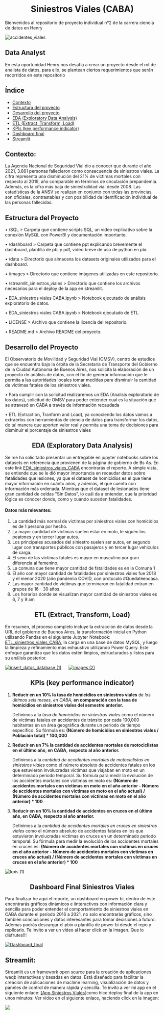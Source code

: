 # <center>Siniestros Viales (CABA)<center>

Bienvenidos al repositorio de proyecto individual n°2 de la carrera ciencia de datos en Henry

![accidentes_viales](https://github.com/EliasIchi/PI2_Henry/assets/124707045/608f8a08-7bb6-408c-be8b-2480f43afab8)

## Data Analyst
En esta oportunidad Henry nos desafía a crear un proyecto desde el rol de analista de datos, para ello, se plantean ciertos requerimientos que serán recorridos en este repositorio

## Índice

- [Contexto](https://github.com/EliasIchi/PI2_Henry/blob/main/README.md#contexto)<br>
- [Estructura del proyecto](https://github.com/EliasIchi/PI2_Henry/blob/main/README.md#estructura-del-proyecto)<br>
- [Desarrollo del proyecto](https://github.com/EliasIchi/PI2_Henry/blob/main/README.md#desarrollo-del-proyecto)<br>
- [EDA (Exploratory Data Analysis)](https://github.com/EliasIchi/PI2_Henry/blob/main/README.md#eda-exploratory-data-analysis)<br>
- [ETL (Extract, Transform, Load)](https://github.com/EliasIchi/PI2_Henry/blob/main/README.md#etl-extract-transform-load)<br>
- [KPIs (key performance indicator)](https://github.com/EliasIchi/PI2_Henry/blob/main/README.md#kpis-key-performance-indicator)<br>
- [Dashboard final](https://github.com/EliasIchi/PI2_Henry/blob/main/README.md#dashboard-final-siniestros-viales)<br>
- [Streamlit](https://github.com/EliasIchi/PI2_Henry/blob/main/README.md#streamlit)<br>

## Contexto:
La Agencia Nacional de Seguridad Vial dio a conocer que durante el año 2021, 3.861 personas fallecieron como consecuencia de siniestros viales. La cifra representa una disminución del 21% de víctimas mortales con respecto al 2019, año comparable en términos de circulación prepandemia. Además, es la cifra más baja de siniestralidad vial desde 2008. Las estadísticas de la ANSV se realizan en conjunto con todas las provincias, son oficiales, contrastables y con posibilidad de identificación individual de las personas fallecidas.

## Estructura del Proyecto

• /SQL > Carpeta que contiene scripts SQL, un video explicativo sobre la conexión MySQL con PowerBI y documentación importante.

• /dashboard > Carpeta que contiene ppt explicando brevemente el dashboard, plantilla de pbi y pdf, video breve de uso de python en pbi.

• /data > Directorio que almacena los datasets originales utilizados para el dashboard.

• /images > Directorio que contiene imágenes utilizadas en este repositorio.

• /streamlit_siniestros_viales > Directorio que contiene los archivos necesarios para el deploy de la app en streamlit.

• EDA_siniestros viales CABA.ipynb > Notebook ejecutado de análisis exploratorio de datos.

• EDA_siniestros viales CABA.ipynb > Notebook ejecutado de ETL.

• LICENSE > Archivo que contiene la licencia del repositorio.

• README.md > Archivo README del proyecto.




## Desarrollo del Proyecto
El Observatorio de Movilidad y Seguridad Vial (OMSV), centro de estudios que se encuentra bajo la órbita de la Secretaría de Transporte del Gobierno de la Ciudad Autónoma de Buenos Aires, nos solicita la elaboración de un proyecto de análisis de datos, con el fin de generar información que le permita a las autoridades locales tomar medidas para disminuir la cantidad de víctimas fatales de los siniestros viales.

  • Para cumplir con la solicitud realizaremos un EDA (Analisis exploratorio de los datos), solicitud de OMSV para poder entender cual es la situación que se atravesó en CABA a través de información recaudada
  
  • ETL (Extraction, Tranform and Load), ya conociendo los datos vamos a extraerlos con herramientas de ciencia de datos para transformar los datos, de tal manera que aporten valor real y permita una toma de decisiones para disminuir el porcentaje de siniestros viales

## <center>EDA (Exploratory Data Analysis)

  Se me ha solicitado presentar un entregable en jupyter notebooks sobre los datasets en referencia que provienen de la página de gobierno de Bs As.
  En este link <A HREF=https://github.com/EliasIchi/PI2_Henry/blob/main/EDA_siniestros%20viales%20CABA.ipynb>EDA_siniestros_viales_CABA</A> encontrarás el reporte.
A simple vista, se entiende que se le dió mayor importancia en recaudar datos sobre fatalidades que lesiones, ya que el dataset de homicidios es el que tiene mayor información en cuánto años, y además, el que cuenta con información más ordenada.
  Mientras que el dataset de lesionados tiene gran cantidad de celdas "Sin Datos", lo cuál da a entender, que la prioridad lógica es conocer donde, como y cuando suceden fatalidades.


  

#### Datos más relevantes:
  1) La cantidad más normal de víctimas por siniestros viales con homicidios es de 1 persona por hecho.
  2) La mayor cantidad de victimas suelen estar en moto, le siguen los peatones y en tercer lugar autos.
  3) Los principales acusados del siniestro suelen ser autos, en segundo lugar con transportes públicos con pasajeros y en tercer lugar vehiculos de carga.
  4) El sexo de las víctimas fatales es mayor en masculino por gran diferencia al femenino.
  5) La comuna que tiene mayor cantidad de fatalidades es en la Comuna 1
  6) El año con mayor cantidad de fatalidades por siniestros viales fue 2018 y el menor 2020 (año pandemia COVID, con protocolo #Quedateencasa.
  7) Las mayor cantidad de victimas que terminaron en fatalidad entran en grupos de 16 - 30 años.
  8) Los horarios donde se visualizan mayor cantidad de siniestros viales es 6, 7 y 9 am

## <center>ETL (Extract, Transform, Load)
  En resumen, el proceso completo incluye la extracción de datos desde la URL del gobierno de Buenos Aires, la transformación inicial en Python utilizando Pandas en el siguiente Jupyter Notebook: <A HREF=https://github.com/EliasIchi/PI2_Henry/blob/main/ETL.ipynb>ETL_siniestros_viales_CABA</A>, la carga en una base de datos MySQL, y luego la limpieza y refinamiento más exhaustivo utilizando Power Query. Este enfoque garantiza que los datos estén limpios, estructurados y listos para su análisis posterior.  


<A HREF=https://drive.google.com/file/d/1b9VdPckKImrS7aYJgD8X67ejIRoFNBZ8/view>![insert_datos_database (1)](https://github.com/EliasIchi/PI2_Henry/assets/124707045/fc10df28-3649-4c54-93ee-3977470987cd)</A> &nbsp;&nbsp;&nbsp;&nbsp; <A HREF=https://drive.google.com/file/d/1VUEaOMOLCzEJvQXavX1aJWX6H58ClrXH/view>![images (2)](https://github.com/EliasIchi/PI2_Henry/assets/124707045/3b895cb0-fb2d-4b1f-a6b1-e2ea6f7570fc)</A>


## <center>KPIs (key performance indicator)
1. **Reducir en un 10% la tasa de homicidios en siniestros viales** *de los últimos seis meses, en CABA,* **en comparación con la tasa de homicidios en siniestros viales del semestre anterior.**

    Definimos a la *tasa de homicidios en siniestros viales* como el número de víctimas fatales en accidentes de tránsito por cada 100,000 habitantes en un área geográfica durante un período de tiempo específico. Su fórmula es: **(Número de homicidios en siniestros viales / Población total) * 100,000**

2. **Reducir en un 7% la cantidad de accidentes mortales de motociclistas en el último año, en CABA,** **respecto al año anterior.**

    Definimos a la *cantidad de accidentes mortales de motociclistas en siniestros viales* como el número absoluto de accidentes fatales en los que estuvieron involucradas víctimas que viajaban en moto en un determinado periodo temporal. Su fórmula para medir la evolución de los accidentes mortales con víctimas en moto es: **(Número de accidentes mortales con víctimas en moto en el año anterior - Número de accidentes mortales con víctimas en moto en el año actual) / (Número de accidentes mortales con víctimas en moto en el año anterior) * 100**

3. **Reducir en un 10% la cantidad de accidentes en cruces en el último año, en CABA,** **respecto al año anterior.**

    Definimos a la *cantidad de accidentes mortales en cruces en siniestros viales* como el número absoluto de accidentes fatales en los que estuvieron involucradas víctimas en cruces en un determinado periodo temporal. Su fórmula para medir la evolución de los accidentes mortales en cruces es: **(Número de accidentes mortales con víctimas en cruces en el año anterior - Número de accidentes mortales con víctimas en cruces año actual) / (Número de accidentes mortales con víctimas en cruces en el año anterior) * 100**

   
![kpis (1)](https://github.com/EliasIchi/PI2_Henry/assets/124707045/400f359e-9609-4a7b-9c93-07699091b30a)


## <center>Dashboard Final Siniestros Viales
Para finalizar he aqui el reporte, un dashboard en power bi,
dentro de éste encontrarás gráficos dinámicos e iinteractivos con información clara y sencilla para poder entender el comportamiento de siniestros viales en CABA durante el período 2016 a 2021, no solo encontrarás gráficos, sino también conclusiones y datos interesantes para tomar decisiones a futuro.
 Ademas podrás descargar el pbix o plantilla de power bi desde el repo y replicarlo.
 Te invito a ver un video al hacer click en la imagen.
Que lo disfrutes!!!


<A HREF=https://drive.google.com/file/d/1WSo63q-5plclTY53NZ6q8754q98trYP8/view>![Dashboard_final](https://github.com/EliasIchi/PI2_Henry/assets/124707045/184fafc4-7960-4efe-8e46-b6e495118007)</A>

## Streamlit:
Streamlit es un framework open source para la creación de aplicaciones weqb interactivas y basadas en datos. Está diseñado para facilitar la creación de aplicaciones de machine learning, visualización de datos y paneles de control de manera rápida y sencilla.
  Te invito a ver mi app en el siguiente enlace: <A HREF=https://siniestros-viales-stream.streamlit.app/>[App Siniestros Viales]</A>como hice deploy final de la app en unos minutos:
Ver video en el siguiente enlace, haciendo click en la imagen:


<A HREF=https://drive.google.com/file/d/107nAYMLCiHLa7IM9BA4M2EgYxE4SI4Ih/view>![](https://github.com/EliasIchi/PI2_Henry/assets/124707045/d9b1a59b-2fc3-4adf-8745-7bd9eaea5961)</A>
